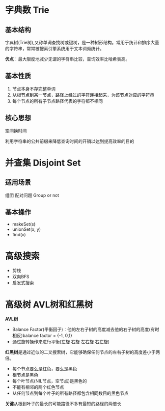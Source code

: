 # 字典数 Trie

## 基本结构

字典树(Trie树),又称单词查找树或键树，是一种树形结构。常用于统计和排序大量的字符串，常常被搜索引擎系统用于文本词频统计。

**优点**：最大限度地减少无谓的字符串比较，查询效率比哈希表高。

## 基本性质

1. 节点本身不存完整单词
2. 从根节点到某一节点，路径上经过的字符连接起来，为该节点对应的字符串
3. 每个节点的所有子节点路径代表的字符都不相同

## 核心思想

空间换时间

利用字符串的公共前缀来降低查询时间的开销以达到提高效率的目的

# 并查集 Disjoint Set

## 适用场景

组团 配对问题 Group or not

## 基本操作

- makeSet(s)
- unionSet(x, y)
- find(x)

# 高级搜索

- 剪枝
- 双向BFS
- 启发式搜索

# 高级树 AVL树和红黑树

**AVL树**

- Balance Factor(平衡因子)：他的左右子树的高度减去他的右子树的高度(有时相反)balance factor = {-1, 0,1}
- 通过旋转操作来进行平衡(左旋 右旋 左右旋 右左旋)

**红黑树**是通过近似的二叉搜索树，它能够确保任何节点的左右子树的高度差小于两倍。

- 每个节点要么是红色，要么是黑色
- 根节点是黑色
- 每个叶节点(NIL节点，空节点)是黑色的
- 不能有相邻的两个红色节点
- 从任何节点到每个叶子的所有路径都包含相同数目的黑色节点

**关键**从根到叶子的最长的可能路径不多有最短的路径的两倍长